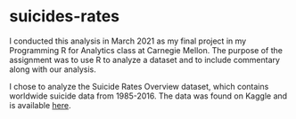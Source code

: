 # suicides-rates
I conducted this analysis in March 2021 as my final project in my Programming R for Analytics class at Carnegie Mellon. The purpose of the assignment was to use R to analyze a dataset and to include commentary along with our analysis.

I chose to analyze the Suicide Rates Overview dataset, which contains worldwide suicide data from 1985-2016.
The data was found on Kaggle and is available [here](https://www.kaggle.com/russellyates88/suicide-rates-overview-1985-to-2016).
